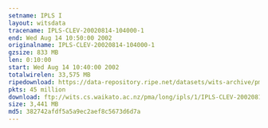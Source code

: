```yaml
---
setname: IPLS I
layout: witsdata
tracename: IPLS-CLEV-20020814-104000-1
end: Wed Aug 14 10:50:00 2002
originalname: IPLS-CLEV-20020814-104000-1
gzsize: 833 MB
len: 0:10:00
start: Wed Aug 14 10:40:00 2002
totalwirelen: 33,575 MB
ripedownload: https://data-repository.ripe.net/datasets/wits-archive/pma/long/ipls/1/IPLS-CLEV-20020814-104000-1.gz
pkts: 45 million
download: ftp://wits.cs.waikato.ac.nz/pma/long/ipls/1/IPLS-CLEV-20020814-104000-1.gz
size: 3,441 MB
md5: 382742afdf5a5a9ec2aef8c5673d6d7a
---
```

